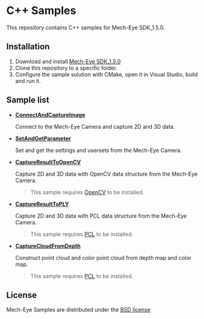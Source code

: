 # C++ Samples

This repository contains C++ samples for Mech-Eye SDK_1.5.0.

## Installation

1. Download and install [Mech-Eye SDK_1.5.0](https://www.mech-mind.com/download/CameraSDK.html)
2. Clone this repository to a specific folder.
3. Configure the sample solution with CMake, open it in Visual Studio, build and run it.

## Sample list

- **[ConnectAndCaptureImage](https://github.com/MechMindRobotics/mecheye_cpp_samples/tree/main/source/connectAndCaptureImage)**

  Connect to the Mech-Eye Camera and capture 2D and 3D data.
- **[SetAndGetParameter](https://github.com/MechMindRobotics/mecheye_cpp_samples/tree/main/source/setAndGetParameter)**

  Set and get the settings and usersets from the Mech-Eye Camera.
- **[CaptureResultToOpenCV](https://github.com/MechMindRobotics/mecheye_cpp_samples/tree/main/source/captureResultToOpenCV)**

  Capture 2D and 3D data with OpenCV data structure from the Mech-Eye Camera.
  > This sample requires [OpenCV](https://opencv.org/releases/) to be installed.
- **[CaptureResultToPLY](https://github.com/MechMindRobotics/mecheye_cpp_samples/tree/main/source/captureResultToPLY)**

  Capture 2D and 3D data with PCL data structure from the Mech-Eye Camera.
  > This sample requires [PCL](https://github.com/PointCloudLibrary/pcl/releases) to be installed.

- **[CaptureCloudFromDepth](https://github.com/MechMindRobotics/mecheye_cpp_samples/tree/main/source/captureCloudFromDepth)**
  
  Construct point cloud and color point cloud from depth map and color map.
  > This sample requires [PCL](https://github.com/PointCloudLibrary/pcl/releases) to be installed.

## License

Mech-Eye Samples are distributed under the [BSD license](https://github.com/MechMindRobotics/mecheye_cpp_samples/blob/main/LICENSE)
